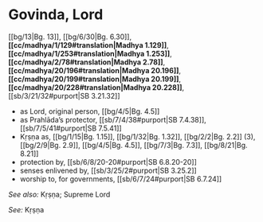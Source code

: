 # Govinda, Lord

[[bg/13|Bg. 13]], [[bg/6/30|Bg. 6.30]], **[[cc/madhya/1/129#translation|Madhya 1.129]]**, **[[cc/madhya/1/253#translation|Madhya 1.253]]**, **[[cc/madhya/2/78#translation|Madhya 2.78]]**, **[[cc/madhya/20/196#translation|Madhya 20.196]]**, **[[cc/madhya/20/199#translation|Madhya 20.199]]**, **[[cc/madhya/20/228#translation|Madhya 20.228]]**, [[sb/3/21/32#purport|SB 3.21.32]]

* as Lord, original person, [[bg/4/5|Bg. 4.5]]
* as Prahlāda’s protector, [[sb/7/4/38#purport|SB 7.4.38]], [[sb/7/5/41#purport|SB 7.5.41]]
* Kṛṣṇa as, [[bg/1/15|Bg. 1.15]], [[bg/1/32|Bg. 1.32]], [[bg/2/2|Bg. 2.2]] (3), [[bg/2/9|Bg. 2.9]], [[bg/4/5|Bg. 4.5]], [[bg/7/3|Bg. 7.3]], [[bg/8/21|Bg. 8.21]]
* protection by, [[sb/6/8/20-20#purport|SB 6.8.20-20]]
* senses enlivened by, [[sb/3/25/2#purport|SB 3.25.2]]
* worship to, for governments, [[sb/6/7/24#purport|SB 6.7.24]]

*See also:* Kṛṣṇa; Supreme Lord

*See:* Kṛṣṇa
